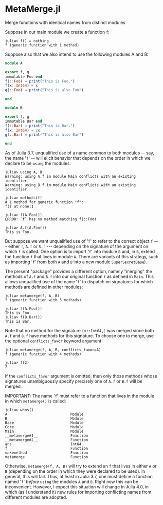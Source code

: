 # MetaMerge.jl
Merge functions with identical names from distinct modules 

Suppose in our main module we create a function `f`: 

```
julia> f() = nothing
f (generic function with 1 method)
```

Suppose also that we also intend to use the following modules A and B:

```julia
module A

export f, g
immutable Foo end
f(::Foo) = print("This is Foo.")
f(x::Int64) = x
g(::Foo) = print("This is also Foo")

end

module B

export f, g
immutable Bar end
f(::Bar) = print("This is Bar.")
f(x::Int64) = 2x
g(::Bar) = print("This is also Bar")

end
```

As of Julia 3.7, unqualified use of a name common to both modules -- say, the name '`f`' -- will elicit behavior that depends on the order in which we declare to be `using` the modules:

```
julia> using A, B
Warning: using A.f in module Main conflicts with an existing identifier.
Warning: using B.f in module Main conflicts with an existing identifier.

julia> methods(f)
# 1 method for generic function "f":
f() at none:1

julia> f(A.Foo())
ERROR: `f` has no method matching f(::Foo)

julia> A.f(A.Foo())
This is Foo.
```

But suppose we want unqualified use of '`f`' to refer to the correct object `f` --- either `f`, `A.f` or `B.f` --- depending on the signature of the argument on which `f` is called. One option is to import '`f`' into module `B` and, in `B`, extend the function `f` that lives in module `A`. There are variants of this strategy, such as importing '`f`' from both `A` and `B` into a new module `SuperSecretBase`).

The present "package" provides a different option, namely "merging" the methods of `A.f` and `B.f` into our original function `f` as defined in `Main`. This allows unqualified use of the name '`f`' to dispatch on signatures for which methods are defined in other modules:

```
julia> metamerge(f, A, B)
f (generic function with 3 methods)

julia> f(A.Foo())
This is Foo.
julia> f(B.Bar())
This is Bar.
```

Note that no method for the signature `(x::Int64,)` was merged since both `A.f` and `B.f` have methods for this signature. To choose one to merge, use the optional `conflicts_favor` keyword argument:
```
julia> metamerge(f, A, B, conflicts_favor=A)
f (generic function with 4 methods)

julia> f(2)
2
```
If the `conflicts_favor` argument is omitted, then only those methods whose signatures unambiguously specify precisely one of `A.f` or `B.f` will be merged.


IMPORTANT: The name '`f`' must refer to a function that lives in the module in which `metamerge()` is called:

```
julia> whos()
A                             Module
B                             Module
Base                          Module
Core                          Module
Main                          Module
__metamerge#1__               Function
__metamerge#2__               Function
ans                           Int64
f                             Function
makemethod                    Function
metamerge                     Function
```

Otherwise, `metamerge(f, A, B)` will try to extend an `f` that lives in either `A` or `B` (depending on the order in which they were declared to be used). In general, this will fail. Thus, at least in Julia 3.7, one must define a function named '`f`' *before* `using` the modules `A` and `B`. Right now this can be inconvenient. However, I expect this situation will change in Julia 4.0, in which (as I understand it) new rules for importing conflicting names from different modules are adopted. 
